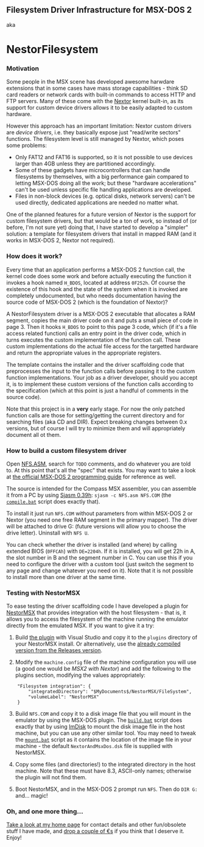## Filesystem Driver Infrastructure for MSX-DOS 2

aka

# NestorFilesystem

### Motivation

Some people in the MSX scene has developed awesome harwdare extensions that in some cases have mass storage capabilities - think SD card readers or network cards with built-in commands to access HTTP and FTP servers. Many of these come with the [Nextor](http://www.konamiman.com/msx/msx-e.html#nextor) kernel built-in, as its support for custom device drivers allows it to be easily adapted  to custom hardware.

However this approach has an important limitation: Nextor custom drivers are _device drivers_, i.e. they basically expose just "read/write sectors" functions. The filesystem level is still managed by Nextor, which poses some problems:

* Only FAT12 and FAT16 is supported, so it is not possible to use devices larger than 4GB unless they are partitioned accordingly.
* Some of these gadgets have microcontrollers that can handle filesystems by themselves, with a big performance gain compared to letting MSX-DOS doing all the work; but these "hardware accelerations" can't be used unless specific file handling applications are developed.
* Files in non-block devices (e.g. optical disks, network servers) can't be used directly, dedicated applications are needed no matter what.

One of the planned features for a future version of Nextor is the support for custom filesystem drivers, but that would be a ton of work, so instead of (or before, I'm not sure yet) doing that, I have started to develop a "simpler" solution: a template for filesystem drivers that install in mapped RAM (and it works in MSX-DOS 2, Nextor not required).

### How does it work?

Every time that an application performs a MSX-DOS 2 function call, the kernel code does some work and before actually executing the function it invokes a hook named `H_BDOS`, located at address `0F252h`. Of course the existence of this hook and the state of the system when it is invoked are completely undocumented, but who needs documentation having the source code of MSX-DOS 2 (which is the foundation of Nextor)?

A NestorFilesystem driver is a MSX-DOS 2 executable that allocates a RAM segment, copies the main driver code on it and puts a small piece of code in page 3. Then it hooks `H_BDOS` to point to this page 3 code, which (if it's a file access related function) calls an entry point in the driver code, which in turns executes the custom implementation of the function call. These custom implementations do the actual file access for the targetted hardware and return the appropriate values in the appropriate registers.

The template contains the installer and the driver scaffolding code that preprocesses the input to the function calls before passing it to the custom function implementations. Your job as a driver developer, should you accept it, is to implement these custom versions of the function calls according to the specification (which at this point is just a handful of comments in the source code).

Note that this project is in a **very** early stage. For now the only patched function calls are those for setting/getting the current directory and for searching files (aka CD and DIR). Expect breaking changes between 0.x versions, but of course I will try to minimize them and will appropriately document all ot them.

### How to build a custom filesystem driver

Open [NFS.ASM](MSX/NFS.ASM), search for `TODO` comments, and do whatever you are told to. At this point that's all the "spec" that exists. You may want to take a look at [the official MSX-DOS 2 programming guide](Docs) for reference as well.

The source is intended for the Compass MSX assembler, you can assemble it from a PC by using [Sjasm 0.39h](https://github.com/Konamiman/Sjasm/releases/tag/v0.39h): `sjasm -c NFS.asm NFS.COM` (the [`compile.bat`](MSX/compile.bat) script does exactly that).

To install it just run `NFS.COM` without parameters from within MSX-DOS 2 or Nextor (you need one free RAM segment in the primary mapper). The driver will be attached to drive G: (future versions will allow you to choose the drive letter). Uninstall with `NFS U`.

You can check whether the driver is installed (and where) by calling extended BIOS (`0FFCAh`) with `DE=2204h`. If it is installed, you will get 22h in A, the slot number in B and the segment number in C. You can use this if you need to configure the driver with a custom tool (just switch the segment to any page and change whatever you need on it). Note that it is not possible to install more than one driver at the same time.

### Testing with NestorMSX

To ease testing the driver scaffolding code I have developed a plugin for [NestorMSX](https://github.com/Konamiman/NestorMSX) that provides integration with the host filesystem - that is, it allows you to access the filesystem of the machine running the emulator directly from the emulated MSX. If you want to give it a try:

1. Build [the plugin](NestorMSX) with Visual Studio and copy it to the `plugins` directory of your NestorMSX install. Or alternatively, use the [already compiled version from the Releases version](releases/tag/v0.1).

2. Modify the `machine.config` file of the machine configuration you will use (a good one would be _MSX2 with Nextor_) and add the following to the plugins section, modifying the values appropriately:

```
    "Filesystem integration": { 
        "integratedDirectory": "$MyDocuments$/NestorMSX/FileSystem",
        "volumeLabel": "NestorMSX"
    }
```
    
3. Build `NFS.COM` and copy it to a disk image file that you will mount in the emulator by using the MSX-DOS plugin. The [`build.bat`](MSX/build.bat) script does exactly that by using [ImDisk](http://www.ltr-data.se/opencode.html/#ImDisk) to mount the disk image file in the host machine, but you can use any other similar tool. You may need to tweak the [`mount.bat`](MSX/mount.bat) script as it contains the location of the image file in your machine - the default `NextorAndMsxDos.dsk` file is supplied with NestorMSX.

4. Copy some files (and directories!) to the integrated directory in the host machine. Note that these must have 8.3, ASCII-only names; otherwise the plugin will not find them.

5. Boot NestorMSX, and in the MSX-DOS 2 prompt run `NFS`. Then do `DIR G:` and... magic!

### Oh, and one more thing...

[Take a look at my home page](http://www.konamiman.com) for contact details and other fun/obsolete stuff I have made, and [drop a couple of €s](http://www.konamiman.com/msx/msx-e.html#donate) if you think that I deserve it. Enjoy!
